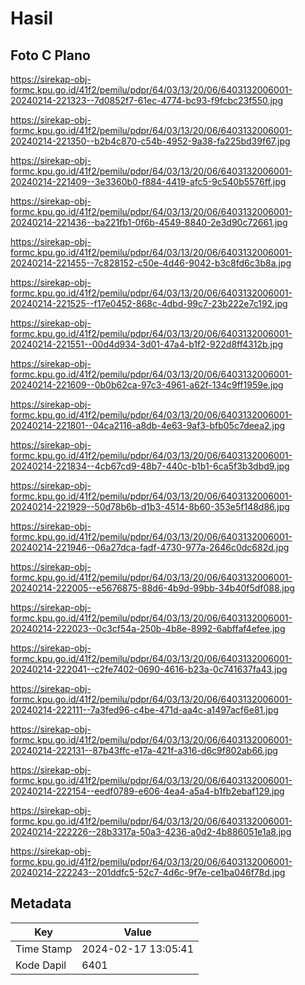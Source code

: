 # Hasil

## Foto C Plano

https://sirekap-obj-formc.kpu.go.id/41f2/pemilu/pdpr/64/03/13/20/06/6403132006001-20240214-221323--7d0852f7-61ec-4774-bc93-f9fcbc23f550.jpg

https://sirekap-obj-formc.kpu.go.id/41f2/pemilu/pdpr/64/03/13/20/06/6403132006001-20240214-221350--b2b4c870-c54b-4952-9a38-fa225bd39f67.jpg

https://sirekap-obj-formc.kpu.go.id/41f2/pemilu/pdpr/64/03/13/20/06/6403132006001-20240214-221409--3e3360b0-f884-4419-afc5-9c540b5576ff.jpg

https://sirekap-obj-formc.kpu.go.id/41f2/pemilu/pdpr/64/03/13/20/06/6403132006001-20240214-221436--ba221fb1-0f6b-4549-8840-2e3d90c72661.jpg

https://sirekap-obj-formc.kpu.go.id/41f2/pemilu/pdpr/64/03/13/20/06/6403132006001-20240214-221455--7c828152-c50e-4d46-9042-b3c8fd6c3b8a.jpg

https://sirekap-obj-formc.kpu.go.id/41f2/pemilu/pdpr/64/03/13/20/06/6403132006001-20240214-221525--f17e0452-868c-4dbd-99c7-23b222e7c192.jpg

https://sirekap-obj-formc.kpu.go.id/41f2/pemilu/pdpr/64/03/13/20/06/6403132006001-20240214-221551--00d4d934-3d01-47a4-b1f2-922d8ff4312b.jpg

https://sirekap-obj-formc.kpu.go.id/41f2/pemilu/pdpr/64/03/13/20/06/6403132006001-20240214-221609--0b0b62ca-97c3-4961-a62f-134c9ff1959e.jpg

https://sirekap-obj-formc.kpu.go.id/41f2/pemilu/pdpr/64/03/13/20/06/6403132006001-20240214-221801--04ca2116-a8db-4e63-9af3-bfb05c7deea2.jpg

https://sirekap-obj-formc.kpu.go.id/41f2/pemilu/pdpr/64/03/13/20/06/6403132006001-20240214-221834--4cb67cd9-48b7-440c-b1b1-6ca5f3b3dbd9.jpg

https://sirekap-obj-formc.kpu.go.id/41f2/pemilu/pdpr/64/03/13/20/06/6403132006001-20240214-221929--50d78b6b-d1b3-4514-8b60-353e5f148d86.jpg

https://sirekap-obj-formc.kpu.go.id/41f2/pemilu/pdpr/64/03/13/20/06/6403132006001-20240214-221946--06a27dca-fadf-4730-977a-2646c0dc682d.jpg

https://sirekap-obj-formc.kpu.go.id/41f2/pemilu/pdpr/64/03/13/20/06/6403132006001-20240214-222005--e5676875-88d6-4b9d-99bb-34b40f5df088.jpg

https://sirekap-obj-formc.kpu.go.id/41f2/pemilu/pdpr/64/03/13/20/06/6403132006001-20240214-222023--0c3cf54a-250b-4b8e-8992-6abffaf4efee.jpg

https://sirekap-obj-formc.kpu.go.id/41f2/pemilu/pdpr/64/03/13/20/06/6403132006001-20240214-222041--c2fe7402-0690-4616-b23a-0c741637fa43.jpg

https://sirekap-obj-formc.kpu.go.id/41f2/pemilu/pdpr/64/03/13/20/06/6403132006001-20240214-222111--7a3fed96-c4be-471d-aa4c-a1497acf6e81.jpg

https://sirekap-obj-formc.kpu.go.id/41f2/pemilu/pdpr/64/03/13/20/06/6403132006001-20240214-222131--87b43ffc-e17a-421f-a316-d6c9f802ab66.jpg

https://sirekap-obj-formc.kpu.go.id/41f2/pemilu/pdpr/64/03/13/20/06/6403132006001-20240214-222154--eedf0789-e606-4ea4-a5a4-b1fb2ebaf129.jpg

https://sirekap-obj-formc.kpu.go.id/41f2/pemilu/pdpr/64/03/13/20/06/6403132006001-20240214-222226--28b3317a-50a3-4236-a0d2-4b886051e1a8.jpg

https://sirekap-obj-formc.kpu.go.id/41f2/pemilu/pdpr/64/03/13/20/06/6403132006001-20240214-222243--201ddfc5-52c7-4d6c-9f7e-ce1ba046f78d.jpg


## Metadata

| Key        | Value               |
| ---------- | ------------------- |
| Time Stamp | 2024-02-17 13:05:41 |
| Kode Dapil | 6401                |



